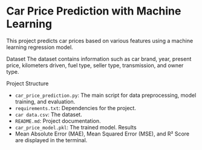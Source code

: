 # Car Price Prediction with Machine Learning

This project predicts car prices based on various features using a machine learning regression model.

Dataset
The dataset contains information such as car brand, year, present price, kilometers driven, fuel type, seller type, transmission, and owner type.

Project Structure
- `car_price_prediction.py`: The main script for data preprocessing, model training, and evaluation.
- `requirements.txt`: Dependencies for the project.
- `car data.csv`: The dataset.
- `README.md`: Project documentation.
- `car_price_model.pkl`: The trained model.
 Results
- Mean Absolute Error (MAE), Mean Squared Error (MSE), and R² Score are displayed in the terminal.
